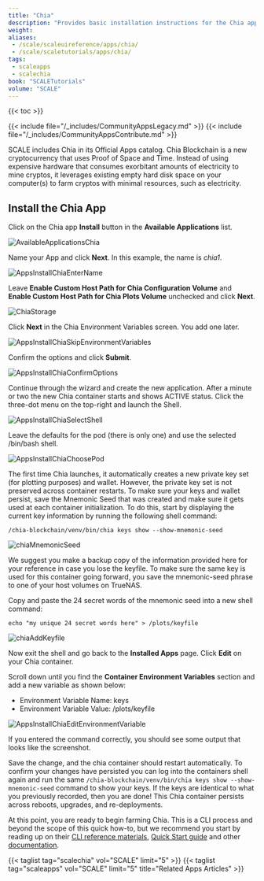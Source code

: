 ```yaml
---
title: "Chia"
description: "Provides basic installation instructions for the Chia application using both the TrueNAS webUI and CLI commands."
weight: 
aliases:
 - /scale/scaleuireference/apps/chia/
 - /scale/scaletutorials/apps/chia/
tags: 
 - scaleapps
 - scalechia
book: "SCALETutorials"
volume: "SCALE"
---
```


{{< toc >}}

{{< include file="/_includes/CommunityAppsLegacy.md" >}}
{{< include file="/_includes/CommunityAppsContribute.md" >}}

SCALE includes Chia in its Official Apps catalog. Chia Blockchain is a new cryptocurrency that uses Proof of Space and Time. Instead of using expensive hardware that consumes exorbitant amounts of electricity to mine cryptos, it leverages existing empty hard disk space on your computer(s) to farm cryptos with minimal resources, such as electricity.

## Install the Chia App

Click on the Chia app **Install** button in the **Available Applications** list.

![AvailableApplicationsChia](/images/SCALE/Apps/AvailableApplicationsChia.png "Available Applications Chia Widget")

Name your App and click **Next**. In this example, the name is *chia1*.

![AppsInstallChiaEnterName](/images/SCALE/Apps/AppsInstallChiaEnterName.png "Chia Name")

Leave **Enable Custom Host Path for Chia Configuration Volume** and **Enable Custom Host Path for Chia Plots Volume** unchecked and click **Next**.

![ChiaStorage](/images/SCALE/Apps/chia_Storage.png "Chia Storage")

Click **Next** in the Chia Environment Variables screen. You add one later.

![AppsInstallChiaSkipEnvironmentVariables](/images/SCALE/Apps/AppsInstallChiaSkipEnvironmentVariables.png "Chia Skip Environmental Variables")

Confirm the options and click **Submit**.

![AppsInstallChiaConfirmOptions](/images/SCALE/Apps/AppsInstallChiaConfirmOptions.png "Chia Save")

Continue through the wizard and create the new application. After a minute or two the new Chia container starts and shows ACTIVE status. Click the three-dot menu on the top-right and launch the Shell.

![AppsInstallChiaSelectShell](/images/SCALE/Apps/AppsInstallChiaSelectShell.png "Chia Shell")

Leave the defaults for the pod (there is only one) and use the selected /bin/bash shell.

![AppsInstallChiaChoosePod](/images/SCALE/Apps/AppsInstallChiaChoosePod.png "Chia choose Pod")
  
The first time Chia launches, it automatically creates a new private key set (for plotting purposes) and wallet. However, the private key set is not preserved across container restarts. To make sure your keys and wallet persist, save the Mnemonic Seed that was created and make sure it gets used at each container initialization. To do this, start by displaying the current key information by running the following shell command:

`/chia-blockchain/venv/bin/chia keys show --show-mnemonic-seed`

![chiaMnemonicSeed](/images/SCALE/Apps/chia_mnemonicSeed.png "Chia Mnemonic Seed")

We suggest you make a backup copy of the information provided here for your reference in case you lose the keyfile. To make sure the same key is used for this container going forward, you save the mnemonic-seed phrase to one of your host volumes on TrueNAS.

Copy and paste the 24 secret words of the mnemonic seed into a new shell command:

`echo "my unique 24 secret words here" > /plots/keyfile`

![chiaAddKeyfile](/images/SCALE/Apps/chia_AddKeyfile.png "Chia Add Keyfile")

Now exit the shell and go back to the **Installed Apps** page. Click **Edit** on your Chia container.

Scroll down until you find the **Container Environment Variables** section and add a new variable as shown below:

* Environment Variable Name: keys
* Environment Variable Value: /plots/keyfile

![AppsInstallChiaEditEnvironmentVariable](/images/SCALE/Apps/AppsInstallChiaEditEnvironmentVariable.png "Chia Add Environment Variables")
  
If you entered the command correctly, you should see some output that looks like the screenshot.
  
Save the change, and the chia container should restart automatically. To confirm your changes have persisted you can log into the containers shell again and run the same `/chia-blockchain/venv/bin/chia keys show --show-mnemonic-seed` command to show your keys. If the keys are identical to what you previously recorded, then you are done! This Chia container persists across reboots, upgrades, and re-deployments.

At this point, you are ready to begin farming Chia. This is a CLI process and beyond the scope of this quick how-to, but we recommend you start by reading up on their [CLI reference materials](https://github.com/Chia-Network/chia-blockchain/wiki/CLI-Commands-Reference), [Quick Start guide](https://github.com/Chia-Network/chia-blockchain/wiki/Quick-Start-Guide) and other [documentation](https://github.com/Chia-Network/chia-blockchain/wiki).

{{< taglist tag="scalechia" vol="SCALE" limit="5" >}}
{{< taglist tag="scaleapps" vol="SCALE" limit="5" title="Related Apps Articles" >}}
